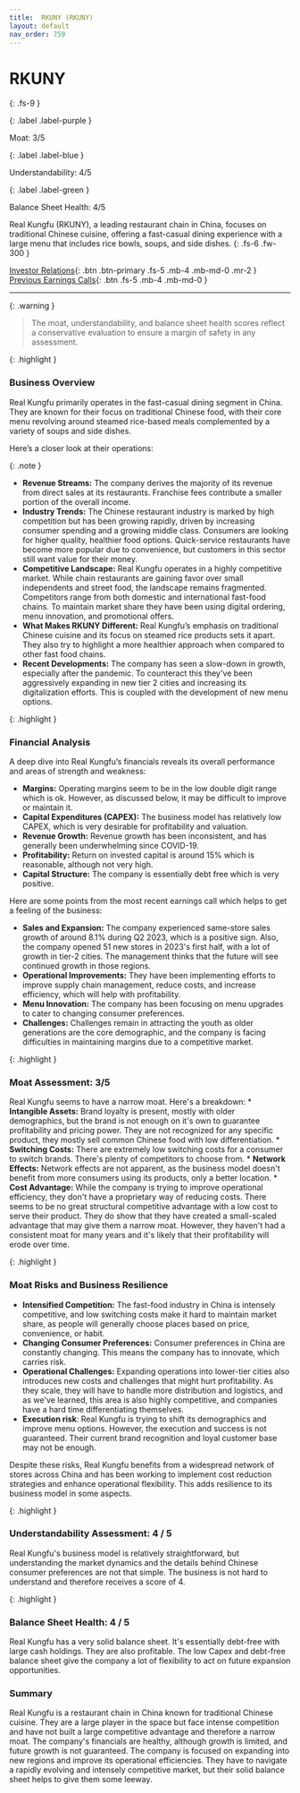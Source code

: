 ```yaml
---
title:  RKUNY (RKUNY)
layout: default
nav_order: 759
---
```


#  RKUNY
{: .fs-9 }

{: .label .label-purple }

Moat: 3/5

{: .label .label-blue }

Understandability: 4/5

{: .label .label-green }

Balance Sheet Health: 4/5

Real Kungfu (RKUNY), a leading restaurant chain in China, focuses on traditional Chinese cuisine, offering a fast-casual dining experience with a large menu that includes rice bowls, soups, and side dishes.
{: .fs-6 .fw-300 }

[Investor Relations](https://www.google.com/search?q=RKUNY+investor+relations){: .btn .btn-primary .fs-5 .mb-4 .mb-md-0 .mr-2 }
[Previous Earnings Calls](https://discountingcashflows.com/company/RKUNY/transcripts/){: .btn .fs-5 .mb-4 .mb-md-0 }

---

{: .warning }
>The moat, understandability, and balance sheet health scores reflect a conservative evaluation to ensure a margin of safety in any assessment.



{: .highlight }
### Business Overview
Real Kungfu primarily operates in the fast-casual dining segment in China. They are known for their focus on traditional Chinese food, with their core menu revolving around steamed rice-based meals complemented by a variety of soups and side dishes.

Here’s a closer look at their operations:

{: .note }
*   **Revenue Streams:**   The company derives the majority of its revenue from direct sales at its restaurants. Franchise fees contribute a smaller portion of the overall income.
*   **Industry Trends:** The Chinese restaurant industry is marked by high competition but has been growing rapidly, driven by increasing consumer spending and a growing middle class. Consumers are looking for higher quality, healthier food options. Quick-service restaurants have become more popular due to convenience, but customers in this sector still want value for their money.
*  **Competitive Landscape:** Real Kungfu operates in a highly competitive market. While chain restaurants are gaining favor over small independents and street food, the landscape remains fragmented. Competitors range from both domestic and international fast-food chains. To maintain market share they have been using digital ordering, menu innovation, and promotional offers.
*  **What Makes RKUNY Different:** Real Kungfu’s emphasis on traditional Chinese cuisine and its focus on steamed rice products sets it apart. They also try to highlight a more healthier approach when compared to other fast food chains. 
*   **Recent Developments:**  The company has seen a slow-down in growth, especially after the pandemic. To counteract this they've been aggressively expanding in new tier 2 cities and increasing its digitalization efforts. This is coupled with the development of new menu options.

{: .highlight }
### Financial Analysis
A deep dive into Real Kungfu’s financials reveals its overall performance and areas of strength and weakness:

*   **Margins:** Operating margins seem to be in the low double digit range which is ok. However, as discussed below, it may be difficult to improve or maintain it.
*   **Capital Expenditures (CAPEX):** The business model has relatively low CAPEX, which is very desirable for profitability and valuation.
*   **Revenue Growth:** Revenue growth has been inconsistent, and has generally been underwhelming since COVID-19.
*   **Profitability:**  Return on invested capital is around 15% which is reasonable, although not very high.
*   **Capital Structure:** The company is essentially debt free which is very positive.

Here are some points from the most recent earnings call which helps to get a feeling of the business:

*   **Sales and Expansion:** The company experienced same-store sales growth of around 8.1% during Q2 2023, which is a positive sign. Also, the company opened 51 new stores in 2023's first half, with a lot of growth in tier-2 cities. The management thinks that the future will see continued growth in those regions.
*    **Operational Improvements:** They have been implementing efforts to improve supply chain management, reduce costs, and increase efficiency, which will help with profitability.
*   **Menu Innovation:** The company has been focusing on menu upgrades to cater to changing consumer preferences.
*   **Challenges:** Challenges remain in attracting the youth as older generations are the core demographic, and the company is facing difficulties in maintaining margins due to a competitive market.

{: .highlight }
### Moat Assessment: 3/5
Real Kungfu seems to have a narrow moat. Here's a breakdown:
    * **Intangible Assets:** Brand loyalty is present, mostly with older demographics, but the brand is not enough on it's own to guarantee profitability and pricing power. They are not recognized for any specific product, they mostly sell common Chinese food with low differentiation.
    * **Switching Costs:** There are extremely low switching costs for a consumer to switch brands. There's plenty of competitors to choose from.
    * **Network Effects:** Network effects are not apparent, as the business model doesn't benefit from more consumers using its products, only a better location.
    * **Cost Advantage:** While the company is trying to improve operational efficiency, they don't have a proprietary way of reducing costs. There seems to be no great structural competitive advantage with a low cost to serve their product.
They do show that they have created a small-scaled advantage that may give them a narrow moat. However, they haven't had a consistent moat for many years and it's likely that their profitability will erode over time.

{: .highlight }
### Moat Risks and Business Resilience
*   **Intensified Competition:** The fast-food industry in China is intensely competitive, and low switching costs make it hard to maintain market share, as people will generally choose places based on price, convenience, or habit.
*   **Changing Consumer Preferences:** Consumer preferences in China are constantly changing. This means the company has to innovate, which carries risk.
*   **Operational Challenges:** Expanding operations into lower-tier cities also introduces new costs and challenges that might hurt profitability. As they scale, they will have to handle more distribution and logistics, and as we've learned, this area is also highly competitive, and companies have a hard time differentiating themselves.
*   **Execution risk**: Real Kungfu is trying to shift its demographics and improve menu options. However, the execution and success is not guaranteed. Their current brand recognition and loyal customer base may not be enough.

Despite these risks, Real Kungfu benefits from a widespread network of stores across China and has been working to implement cost reduction strategies and enhance operational flexibility. This adds resilience to its business model in some aspects.

{: .highlight }
### Understandability Assessment: 4 / 5
Real Kungfu's business model is relatively straightforward, but understanding the market dynamics and the details behind Chinese consumer preferences are not that simple. The business is not hard to understand and therefore receives a score of 4.

{: .highlight }
### Balance Sheet Health: 4 / 5
Real Kungfu has a very solid balance sheet. It's essentially debt-free with large cash holdings. They are also profitable. The low Capex and debt-free balance sheet give the company a lot of flexibility to act on future expansion opportunities.

### Summary
Real Kungfu is a restaurant chain in China known for traditional Chinese cuisine. They are a large player in the space but face intense competition and have not built a large competitive advantage and therefore a narrow moat. The company's financials are healthy, although growth is limited, and future growth is not guaranteed. The company is focused on expanding into new regions and improve its operational efficiencies. They have to navigate a rapidly evolving and intensely competitive market, but their solid balance sheet helps to give them some leeway.